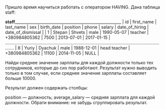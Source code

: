 Пришло время научиться работать с оператором HAVING. Дана таблица staff:

____________________________________staff__________________________________________________________________________________________
| id  |	first_name | last_name | sex    | birth_date | position     | phone         | salary | date_of_hiring | date_of_dismissal |
| 1   |	Stepan     | Shvets    | male   | 1990-05-07 | teacher      | +380984805362 | 7500   | 2013-07-01     | 2017-01-15        |
...................................................................................................................................
| 8   | Yuriy      | Dyachuk   | male   | 1988-12-01 | head teacher | +380984805362 | 11100  | 2014-11-05     | NULL              |

Найди среднее значение зарплаты для каждой должности только тех сотрудников, которые до сих пор работают. Результат нужно выводить только в том случае, если среднее значение зарплаты составляет больше 10000.

Результат должен содержать столбцы:

position — должность;
average_salary — средняя зарплата для каждой должности.
Обрати внимание: не забудь сгруппировать результат.